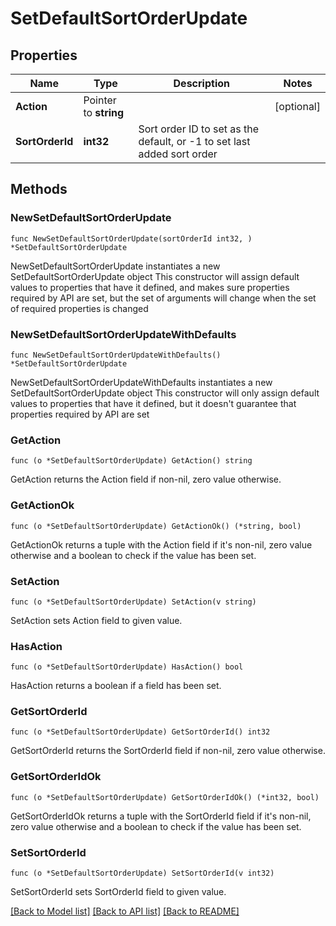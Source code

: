 # SetDefaultSortOrderUpdate

## Properties

Name | Type | Description | Notes
------------ | ------------- | ------------- | -------------
**Action** | Pointer to **string** |  | [optional] 
**SortOrderId** | **int32** | Sort order ID to set as the default, or -1 to set last added sort order | 

## Methods

### NewSetDefaultSortOrderUpdate

`func NewSetDefaultSortOrderUpdate(sortOrderId int32, ) *SetDefaultSortOrderUpdate`

NewSetDefaultSortOrderUpdate instantiates a new SetDefaultSortOrderUpdate object
This constructor will assign default values to properties that have it defined,
and makes sure properties required by API are set, but the set of arguments
will change when the set of required properties is changed

### NewSetDefaultSortOrderUpdateWithDefaults

`func NewSetDefaultSortOrderUpdateWithDefaults() *SetDefaultSortOrderUpdate`

NewSetDefaultSortOrderUpdateWithDefaults instantiates a new SetDefaultSortOrderUpdate object
This constructor will only assign default values to properties that have it defined,
but it doesn't guarantee that properties required by API are set

### GetAction

`func (o *SetDefaultSortOrderUpdate) GetAction() string`

GetAction returns the Action field if non-nil, zero value otherwise.

### GetActionOk

`func (o *SetDefaultSortOrderUpdate) GetActionOk() (*string, bool)`

GetActionOk returns a tuple with the Action field if it's non-nil, zero value otherwise
and a boolean to check if the value has been set.

### SetAction

`func (o *SetDefaultSortOrderUpdate) SetAction(v string)`

SetAction sets Action field to given value.

### HasAction

`func (o *SetDefaultSortOrderUpdate) HasAction() bool`

HasAction returns a boolean if a field has been set.

### GetSortOrderId

`func (o *SetDefaultSortOrderUpdate) GetSortOrderId() int32`

GetSortOrderId returns the SortOrderId field if non-nil, zero value otherwise.

### GetSortOrderIdOk

`func (o *SetDefaultSortOrderUpdate) GetSortOrderIdOk() (*int32, bool)`

GetSortOrderIdOk returns a tuple with the SortOrderId field if it's non-nil, zero value otherwise
and a boolean to check if the value has been set.

### SetSortOrderId

`func (o *SetDefaultSortOrderUpdate) SetSortOrderId(v int32)`

SetSortOrderId sets SortOrderId field to given value.



[[Back to Model list]](../README.md#documentation-for-models) [[Back to API list]](../README.md#documentation-for-api-endpoints) [[Back to README]](../README.md)



